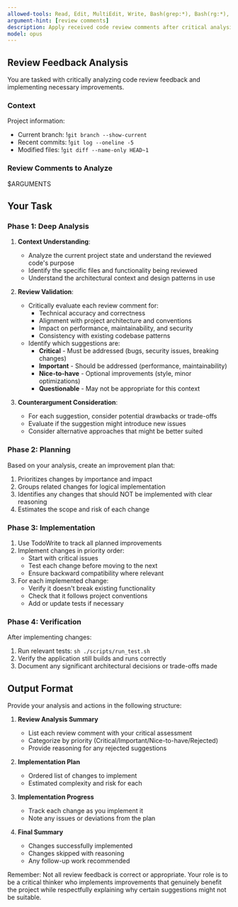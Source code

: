 ```yaml
---
allowed-tools: Read, Edit, MultiEdit, Write, Bash(grep:*), Bash(rg:*), Bash(find:*), Bash(git:*), Bash(go:*), TodoWrite, Grep, Glob, LS, Task, WebSearch
argument-hint: [review comments]
description: Apply received code review comments after critical analysis
model: opus
---
```


## Review Feedback Analysis

You are tasked with critically analyzing code review feedback and implementing necessary improvements.

### Context
Project information:
- Current branch: !`git branch --show-current`
- Recent commits: !`git log --oneline -5`
- Modified files: !`git diff --name-only HEAD~1`

### Review Comments to Analyze
$ARGUMENTS

## Your Task

### Phase 1: Deep Analysis
1. **Context Understanding**:
   - Analyze the current project state and understand the reviewed code's purpose
   - Identify the specific files and functionality being reviewed
   - Understand the architectural context and design patterns in use

2. **Review Validation**:
   - Critically evaluate each review comment for:
     - Technical accuracy and correctness
     - Alignment with project architecture and conventions
     - Impact on performance, maintainability, and security
     - Consistency with existing codebase patterns
   - Identify which suggestions are:
     - **Critical** - Must be addressed (bugs, security issues, breaking changes)
     - **Important** - Should be addressed (performance, maintainability)
     - **Nice-to-have** - Optional improvements (style, minor optimizations)
     - **Questionable** - May not be appropriate for this context

3. **Counterargument Consideration**:
   - For each suggestion, consider potential drawbacks or trade-offs
   - Evaluate if the suggestion might introduce new issues
   - Consider alternative approaches that might be better suited

### Phase 2: Planning
Based on your analysis, create an improvement plan that:
1. Prioritizes changes by importance and impact
2. Groups related changes for logical implementation
3. Identifies any changes that should NOT be implemented with clear reasoning
4. Estimates the scope and risk of each change

### Phase 3: Implementation
1. Use TodoWrite to track all planned improvements
2. Implement changes in priority order:
   - Start with critical issues
   - Test each change before moving to the next
   - Ensure backward compatibility where relevant
3. For each implemented change:
   - Verify it doesn't break existing functionality
   - Check that it follows project conventions
   - Add or update tests if necessary

### Phase 4: Verification
After implementing changes:
1. Run relevant tests: `sh ./scripts/run_test.sh`
2. Verify the application still builds and runs correctly
3. Document any significant architectural decisions or trade-offs made

## Output Format

Provide your analysis and actions in the following structure:

1. **Review Analysis Summary**
   - List each review comment with your critical assessment
   - Categorize by priority (Critical/Important/Nice-to-have/Rejected)
   - Provide reasoning for any rejected suggestions

2. **Implementation Plan**
   - Ordered list of changes to implement
   - Estimated complexity and risk for each

3. **Implementation Progress**
   - Track each change as you implement it
   - Note any issues or deviations from the plan

4. **Final Summary**
   - Changes successfully implemented
   - Changes skipped with reasoning
   - Any follow-up work recommended

Remember: Not all review feedback is correct or appropriate. Your role is to be a critical thinker who implements improvements that genuinely benefit the project while respectfully explaining why certain suggestions might not be suitable.